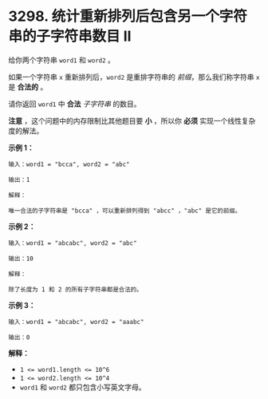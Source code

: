 # 3298. 统计重新排列后包含另一个字符串的子字符串数目 II

给你两个字符串 `word1` 和 `word2` 。

如果一个字符串 `x` 重新排列后，`word2` 是重排字符串的 *前缀*，那么我们称字符串 `x` 是 **合法的** 。

请你返回 `word1` 中 **合法** *子字符串* 的数目。

**注意** ，这个问题中的内存限制比其他题目要 **小** ，所以你 **必须** 实现一个线性复杂度的解法。

**示例 1：**

```()
输入：word1 = "bcca", word2 = "abc"

输出：1

解释：

唯一合法的子字符串是 "bcca" ，可以重新排列得到 "abcc" ，"abc" 是它的前缀。
```

**示例 2：**

```()
输入：word1 = "abcabc", word2 = "abc"

输出：10

解释：

除了长度为 1 和 2 的所有子字符串都是合法的。
```

**示例 3：**

```()
输入：word1 = "abcabc", word2 = "aaabc"

输出：0
```

**解释：**

- `1 <= word1.length <= 10^6`
- `1 <= word2.length <= 10^4`
- `word1` 和 `word2` 都只包含小写英文字母。
